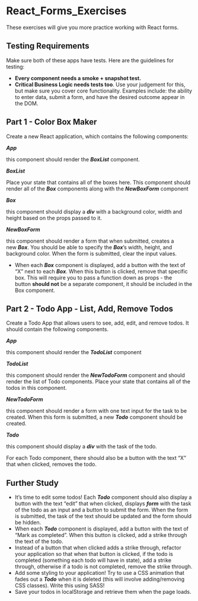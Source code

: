 # React_Forms_Exercises

These exercises will give you more practice working with React forms.

## **Testing Requirements**

Make sure both of these apps have tests. Here are the guidelines for testing:

- **Every component needs a smoke + snapshot test.**
- **Critical Business Logic needs tests too**. Use your judgement for this, but make sure you cover core functionality. Examples include: the ability to enter data, submit a form, and have the desired outcome appear in the DOM.

## **Part 1 - Color Box Maker**

Create a new React application, which contains the following components:

***App***

this component should render the ***BoxList*** component.

***BoxList***

Place your state that contains all of the boxes here. This component should render all of the ***Box*** components along with the ***NewBoxForm*** component

***Box***

this component should display a ***div*** with a background color, width and height based on the props passed to it.

***NewBoxForm***

this component should render a form that when submitted, creates a new ***Box***. You should be able to specify the ***Box***’s width, height, and background color. When the form is submitted, clear the input values.

- When each ***Box*** component is displayed, add a button with the text of “X” next to each ***Box***. When this button is clicked, remove that specific box. This will require you to pass a function down as props - the button **should not** be a separate component, it should be included in the Box component.

## **Part 2 - Todo App - List, Add, Remove Todos**

Create a Todo App that allows users to see, add, edit, and remove todos. It should contain the following components.

***App***

this component should render the ***TodoList*** component

***TodoList***

this component should render the ***NewTodoForm*** component and should render the list of Todo components. Place your state that contains all of the todos in this component.

***NewTodoForm***

this component should render a form with one text input for the task to be created. When this form is submitted, a new ***Todo*** component should be created. 

***Todo***

this component should display a ***div*** with the task of the todo.

For each Todo component, there should also be a button with the text “X” that when clicked, removes the todo.

## **Further Study**

- It’s time to edit some todos! Each ***Todo*** component should also display a button with the text “edit” that when clicked, displays ***form*** with the task of the todo as an input and a button to submit the form. When the form is submitted, the task of the text should be updated and the form should be hidden.
- When each ***Todo*** component is displayed, add a button with the text of “Mark as completed”. When this button is clicked, add a strike through the text of the todo.
- Instead of a button that when clicked adds a strike through, refactor your application so that when that button is clicked, if the todo is completed (something each todo will have in state), add a strike through, otherwise if a todo is not completed, remove the strike through.
- Add some styling to your application! Try to use a CSS animation that fades out a ***Todo*** when it is deleted (this will involve adding/removing CSS classes). Write this using SASS!
- Save your todos in localStorage and retrieve them when the page loads.
